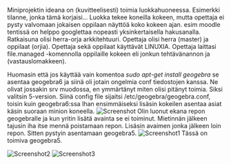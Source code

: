 Miniprojektin ideana on (kuvitteelisesti) toimia luokkahuoneessa. Esimerkki tilanne, jonka tämä korjaisi...
Luokka tekee koneilla kokeen, mutta opettaja ei pysty valvomaan jokaisen oppilaan näyttöä koko kokeen ajan.
esim moodle tentissä on helppo googlettaa nopeasti yksinkertaisella hakusanalla.
Ratkaisuna olisi herra-orja arkkitehtuuri. Opettaja olisi herra (master) ja oppilaat (orjia). Opettaja sekä oppilaat käyttävät LINUXIA. Opettaja laittasi file.managed
-komennolla oppilaille kokeen eli jonkun tehtävänannon ja (vastauslomakkeen).

Huomasin että jos käyttää vain komentoa *sudo apt-get install geogebra* se asentaa geogebra6 ja siinä oli jotain ongelmia conf tiedostojen kanssa. Ne olivat jossakin srv muodossa, en ymmärtänyt miten olisi pitänyt toimia. Siksi valitsin 5-version. Siinä config file sijaitsi /etc/geogebra/geogebra.conf, toisin kuin geogebra6:ssa
Ihan ensimmäiseksi lisäsin kokeilen asentaa asiat käsin suoraan minion koneella.
![Screenshot](https://i.imgur.com/UEBh4Ch.png)
Olin luonut ekana repon geogebralle ja kun yritin lisätä avainta se ei toiminut. Mietinnän jälkeen tajusin iha itse mennä poistamaan repon. Lisäsin avaimen jonka jälkeen loin repon. Sitten pystyin asentamaan geogebra5.
![Screenshot1](https://i.imgur.com/7MWqnJT.png) Tässä on toimiva geogebra5. 

![Screenshot2](https://i.imgur.com/oKE7lIf.png)
![Screenshot3](https://i.imgur.com/DmpjGFt.png)
